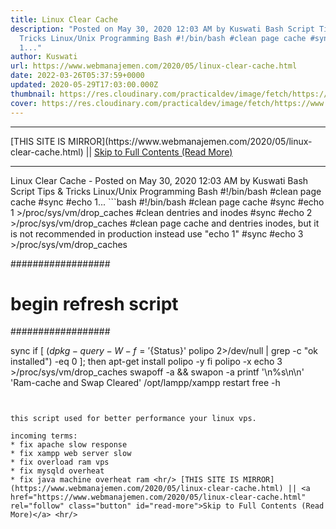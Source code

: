 ```yaml
---
title: Linux Clear Cache
description: "Posted on May 30, 2020 12:03 AM by Kuswati Bash Script Tips &amp;
  Tricks Linux/Unix Programming Bash #!/bin/bash #clean page cache #sync #echo
  1..."
author: Kuswati
url: https://www.webmanajemen.com/2020/05/linux-clear-cache.html
date: 2022-03-26T05:37:59+0000
updated: 2020-05-29T17:03:00.000Z
thumbnail: https://res.cloudinary.com/practicaldev/image/fetch/https://www.wissenschaft.com.ng/wp-content/uploads/2021/02/clear_ram_buffer_linux.jpg
cover: https://res.cloudinary.com/practicaldev/image/fetch/https://www.wissenschaft.com.ng/wp-content/uploads/2021/02/clear_ram_buffer_linux.jpg
---
```


<hr/> [THIS SITE IS MIRROR](https://www.webmanajemen.com/2020/05/linux-clear-cache.html) || <a href="https://www.webmanajemen.com/2020/05/linux-clear-cache.html" rel="follow" class="button" id="read-more">Skip to Full Contents (Read More)</a> <hr/> Linux Clear Cache - Posted on May 30, 2020 12:03 AM by Kuswati Bash Script Tips &amp; Tricks Linux/Unix Programming Bash #!/bin/bash #clean page cache #sync #echo 1... ```bash
#!/bin/bash
#clean page cache
#sync
#echo 1 >/proc/sys/vm/drop_caches
#clean dentries and inodes
#sync
#echo 2 >/proc/sys/vm/drop_caches
#clean page cache and dentries inodes, but it is not recommended in production instead use "echo 1"
#sync
#echo 3 >/proc/sys/vm/drop_caches

##################
# begin refresh script
##################

sync
if [ $(dpkg-query -W -f='${Status}' polipo 2>/dev/null | grep -c "ok installed") -eq 0 ]; then
  apt-get install polipo -y
fi
polipo -x
echo 3 >/proc/sys/vm/drop_caches
swapoff -a && swapon -a
printf '\n%s\n\n' 'Ram-cache and Swap Cleared'
/opt/lampp/xampp restart
free -h
```


this script used for better performance your linux vps.

incoming terms:
* fix apache slow response
* fix xampp web server slow
* fix overload ram vps
* fix mysqld overheat
* fix java machine overheat ram <hr/> [THIS SITE IS MIRROR](https://www.webmanajemen.com/2020/05/linux-clear-cache.html) || <a href="https://www.webmanajemen.com/2020/05/linux-clear-cache.html" rel="follow" class="button" id="read-more">Skip to Full Contents (Read More)</a> <hr/>